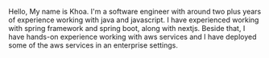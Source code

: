 Hello, My name is Khoa. I'm a software engineer with around two plus years of experience working with java and javascript. I have experienced working with spring framework and spring boot, along with nextjs. Beside that, I have hands-on experience working with aws services and I have deployed some of the aws services in an enterprise settings.

